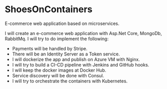 # ShoesOnContainers
E-commerce web application based on microservices.

I will create an e-commerce web application with Asp.Net Core, MongoDb, RabbitMq. 
I will try to do implement the following:
- Payments will be handled by Stripe. 
- There will be an Identity Server as a Token service. 
- I will dockerize the app and publish on Azure VM with Nginx. 
- I will try to build a CI-CD pipeline with Jenkins and GitHub hooks. 
- I will keep the docker images at Docker Hub. 
- Service discovery will be done with Consul. 
- I will try to orchestrate the containers with Kubernetes.
